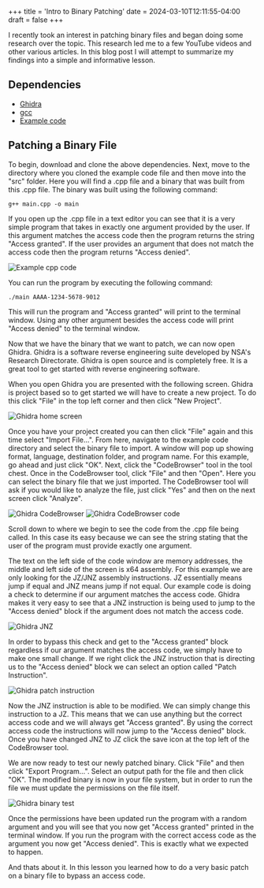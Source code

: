 +++
title = 'Intro to Binary Patching'
date = 2024-03-10T12:11:55-04:00
draft = false
+++

I recently took an interest in patching binary files and began doing some research over the topic. This research led me to a few YouTube videos and other various articles. In this blog post I will attempt to summarize my findings into a simple and informative lesson.

## Dependencies
* [Ghidra](https://ghidra-sre.org/)
* [gcc](https://gcc.gnu.org/)
* [Example code](https://github.com/JonathanShrek/Intro-Binary-Patching-Example/tree/master)

## Patching a Binary File
To begin, download and clone the above dependencies. Next, move to the directory where you cloned the example code file and then move into the "src" folder. Here you will find a .cpp file and a binary that was built from this .cpp file. The binary was built using the following command:

```g++ main.cpp -o main```

If you open up the .cpp file in a text editor you can see that it is a very simple program that takes in exactly one argument provided by the user. If this argument matches the access code then the program returns the string "Access granted". If the user provides an argument that does not match the access code then the program returns "Access denied".

![Example cpp code](IntroBinaryPatchCode.png)

You can run the program by executing the following command:

```./main AAAA-1234-5678-9012```

This will run the program and "Access granted" will print to the terminal window. Using any other argument besides the access code will print "Access denied" to the terminal window.

Now that we have the binary that we want to patch, we can now open Ghidra. Ghidra is a software reverse engineering suite developed by NSA's Research Directorate. Ghidra is open source and is completely free. It is a great tool to get started with reverse engineering software.

When you open Ghidra you are presented with the following screen. Ghidra is project based so to get started we will have to create a new project. To do this click "File" in the top left corner and then click "New Project". 

![Ghidra home screen](ghidra-home.png)

Once you have your project created you can then click "File" again and this time select "Import File...". From here, navigate to the example code directory and select the binary file to import. A window will pop up showing format, language, destination folder, and program name. For this example, go ahead and just click "OK". Next, click the "CodeBrowser" tool in the tool chest. Once in the CodeBrowser tool, click "File" and then "Open". Here you can select the binary file that we just imported. The CodeBrowser tool will ask if you would like to analyze the file, just click "Yes" and then on the next screen click "Analyze".

![Ghidra CodeBrowser](ghidra_codebrowser.png)
![Ghidra CodeBrowser code](ghidra-code.png)

Scroll down to where we begin to see the code from the .cpp file being called. In this case its easy because we can see the string stating that the user of the program must provide exactly one argument.

The text on the left side of the code window are memory addresses, the middle and left side of the screen is x64 assembly. For this example we are only looking for the JZ/JNZ assembly instructions. JZ essentially means jump if equal and JNZ means jump if not equal. Our example code is doing a check to determine if our argument matches the access code. Ghidra makes it very easy to see that a JNZ instruction is being used to jump to the "Access denied" block if the argument does not match the access code.

![Ghidra JNZ](ghidra-jnz.png)

In order to bypass this check and get to the "Access granted" block regardless if our argument matches the access code, we simply have to make one small change. If we right click the JNZ instruction that is directing us to the "Access denied" block we can select an option called "Patch Instruction".

![Ghidra patch instruction](ghidra-patch.png)

Now the JNZ instruction is able to be modified. We can simply change this instruction to a JZ. This means that we can use anything but the correct access code and we will always get "Access granted". By using the correct access code the instructions will now jump to the "Access denied" block. Once you have changed JNZ to JZ click the save icon at the top left of the CodeBrowser tool.

We are now ready to test our newly patched binary. Click "File" and then click "Export Program...". Select an output path for the file and then click "OK". The modified binary is now in your file system, but in order to run the file we must update the permissions on the file itself.

![Ghidra binary test](ghidra-bin-test.png)

Once the permissions have been updated run the program with a random argument and you will see that you now get "Access granted" printed in the terminal window. If you run the program with the correct access code as the argument you now get "Access denied". This is exactly what we expected to happen.

And thats about it. In this lesson you learned how to do a very basic patch on a binary file to bypass an access code.
